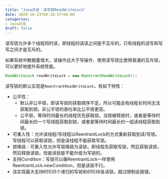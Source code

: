 ```yaml
---
title: "Java并发：读写锁ReadWriteLock"
date: 2020-10-23T08:18:57+08:00
categories:
- Java并发
draft: false
---
```

读写锁允许多个线程同时读，即线程的读读之间是不互斥的，只有线程的读写和写写之间才是互斥的。

如果系统中数据量很大，读操作远大于写操作，使用读写锁比使用普通的互斥锁，可以更好地提升系统性能。

```java
ReadWriteLock readWriteLock = new ReentrantReadWriteLock();
```

读写锁的默认实现是`ReentrantReadWriteLock`，有如下特性：

- 公平性：
  - 默认非公平锁，即读写锁的获取顺序不定，所以可能会有线程长时间无法获取到锁。非公平锁的吞吐率比公平锁更高。
  - 公平锁，等待时间最长的线程优先获取锁。当锁被释放时，或者是等待时间最长的一个写线程获取到锁，或者是等待时间最长的一组读线程获取到锁。
- 可重入性：允许读线程/写线程以ReentrantLock的方式重新获取到读/写锁。写线程可以获取读锁，但是读线程不能获取写锁。
- 锁降级：可重入性允许写锁降级为读锁，即线程先获取写锁，然后获取读锁，然后释放读锁。但是读锁是不能升级为写锁的。
- 支持Condition：写锁可以像ReentrantLock一样使用ReentrantLock.newCondition，但是读锁不行。
- 该实现最大支持65535个递归的写锁和65536各读锁，超过限制会报错。
